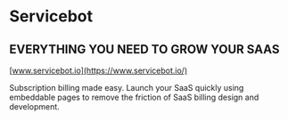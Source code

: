 # Servicebot

## EVERYTHING YOU NEED TO GROW YOUR SAAS

[www.servicebot.io](https://www.servicebot.io/)

Subscription billing made easy. Launch your SaaS quickly using embeddable pages to remove the friction of SaaS billing design and development.